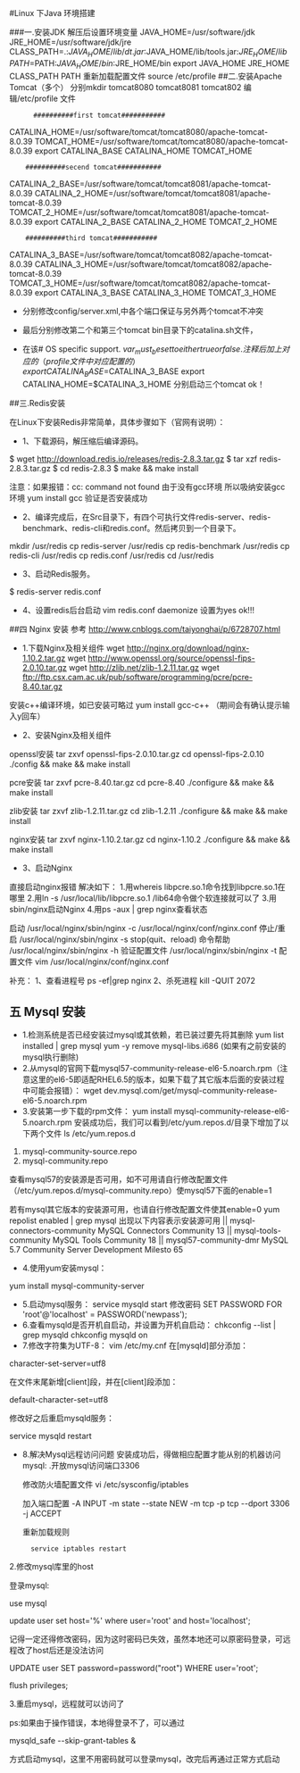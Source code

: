 #Linux 下Java 环境搭建

###一.安装JDK
解压后设置环境变量
JAVA_HOME=/usr/software/jdk
JRE_HOME=/usr/software/jdk/jre
CLASS_PATH=.:$JAVA_HOME/lib/dt.jar:$JAVA_HOME/lib/tools.jar:$JRE_HOME/lib
PATH=$PATH:$JAVA_HOME/bin:$JRE_HOME/bin
export JAVA_HOME JRE_HOME CLASS_PATH PATH
重新加载配置文件 source /etc/profile
##二.安装Apache Tomcat（多个） 
 分别mkdir tomcat8080 tomcat8081 tomcat802 
  编辑/etc/profile 文件
  
          ##########first tomcat########### 
CATALINA_HOME=/usr/software/tomcat/tomcat8080/apache-tomcat-8.0.39
TOMCAT_HOME=/usr/software/tomcat/tomcat8080/apache-tomcat-8.0.39
export CATALINA_BASE CATALINA_HOME TOMCAT_HOME
 
		##########secend tomcat###########
 CATALINA_2_BASE=/usr/software/tomcat/tomcat8081/apache-tomcat-8.0.39
CATALINA_2_HOME=/usr/software/tomcat/tomcat8081/apache-tomcat-8.0.39
TOMCAT_2_HOME=/usr/software/tomcat/tomcat8081/apache-tomcat-8.0.39
export CATALINA_2_BASE CATALINA_2_HOME TOMCAT_2_HOME 
 
		##########third tomcat###########
CATALINA_3_BASE=/usr/software/tomcat/tomcat8082/apache-tomcat-8.0.39
CATALINA_3_HOME=/usr/software/tomcat/tomcat8082/apache-tomcat-8.0.39
TOMCAT_3_HOME=/usr/software/tomcat/tomcat8082/apache-tomcat-8.0.39
export CATALINA_3_BASE CATALINA_3_HOME TOMCAT_3_HOME

- 分别修改config/server.xml,中各个端口保证与另外两个tomcat不冲突


- 最后分别修改第二个和第三个tomcat bin目录下的catalina.sh文件，
- 在该# OS specific support. $var _must_ be set to either true or false.注释后加上对应的（profile文件中对应配置的）
export CATALINA_BASE=$CATALINA_3_BASE
export CATALINA_HOME=$CATALINA_3_HOME
分别启动三个tomcat ok！

##三.Redis安装

 在Linux下安装Redis非常简单，具体步骤如下（官网有说明）：

- 1、下载源码，解压缩后编译源码。

$ wget http://download.redis.io/releases/redis-2.8.3.tar.gz
$ tar xzf redis-2.8.3.tar.gz
$ cd redis-2.8.3
$  make  && make install 

注意：如果报错：cc: command not found 由于没有gcc环境 所以吸纳安装gcc环境
yum  install  gcc 
验证是否安装成功

- 2、编译完成后，在Src目录下，有四个可执行文件redis-server、redis-benchmark、redis-cli和redis.conf。然后拷贝到一个目录下。

mkdir /usr/redis
cp redis-server  /usr/redis
cp redis-benchmark /usr/redis
cp redis-cli  /usr/redis
cp redis.conf  /usr/redis
cd /usr/redis

- 3、启动Redis服务。

$ redis-server   redis.conf

- 4、设置redis后台启动
vim redis.conf 
daemonize 设置为yes
ok!!!

##四 Nginx 安装
参考 http://www.cnblogs.com/taiyonghai/p/6728707.html
- 1.下载Nginx及相关组件
wget http://nginx.org/download/nginx-1.10.2.tar.gz
wget http://www.openssl.org/source/openssl-fips-2.0.10.tar.gz
wget http://zlib.net/zlib-1.2.11.tar.gz
wget ftp://ftp.csx.cam.ac.uk/pub/software/programming/pcre/pcre-8.40.tar.gz

安装c++编译环境，如已安装可略过
yum install gcc-c++  （期间会有确认提示输入y回车）
- 2、安装Nginx及相关组件

openssl安装
tar zxvf openssl-fips-2.0.10.tar.gz
cd openssl-fips-2.0.10
./config && make && make install

pcre安装
tar zxvf pcre-8.40.tar.gz
cd pcre-8.40
./configure && make && make install

zlib安装
tar zxvf zlib-1.2.11.tar.gz
cd zlib-1.2.11
./configure && make && make install

nginx安装
tar zxvf nginx-1.10.2.tar.gz
cd nginx-1.10.2
./configure && make && make install

- 3、启动Nginx

直接启动nginx报错  解决如下：
1.用whereis libpcre.so.1命令找到libpcre.so.1在哪里
2.用ln -s /usr/local/lib/libpcre.so.1 /lib64命令做个软连接就可以了
3.用sbin/nginx启动Nginx
4.用ps -aux | grep nginx查看状态


启动
 /usr/local/nginx/sbin/nginx -c /usr/local/nginx/conf/nginx.conf
停止/重启
 /usr/local/nginx/sbin/nginx -s stop(quit、reload)
命令帮助
 /usr/local/nginx/sbin/nginx -h
验证配置文件
 /usr/local/nginx/sbin/nginx -t
配置文件
 vim /usr/local/nginx/conf/nginx.conf
 
 补充：
 1、查看进程号 ps -ef|grep nginx
 2、杀死进程 kill -QUIT 2072
 
## 五 Mysql 安装
- 1.检测系统是否已经安装过mysql或其依赖，若已装过要先将其删除
yum list installed | grep mysql
yum -y remove mysql-libs.i686 (如果有之前安装的mysql执行删除)
- 2.从mysql的官网下载mysql57-community-release-el6-5.noarch.rpm（注意这里的el6-5即适配RHEL6.5的版本，如果下载了其它版本后面的安装过程中可能会报错）：
wget dev.mysql.com/get/mysql-community-release-el6-5.noarch.rpm
- 3.安装第一步下载的rpm文件：
yum install mysql-community-release-el6-5.noarch.rpm
安装成功后，我们可以看到/etc/yum.repos.d/目录下增加了以下两个文件
    ls /etc/yum.repos.d
 1. mysql-community-source.repo
 2. mysql-community.repo

查看mysql57的安装源是否可用，如不可用请自行修改配置文件（/etc/yum.repos.d/mysql-community.repo）使mysql57下面的enable=1

若有mysql其它版本的安装源可用，也请自行修改配置文件使其enable=0
yum repolist enabled | grep mysql
出现以下内容表示安装源可用
    || mysql-connectors-community MySQL Connectors Community                        13
    || mysql-tools-community      MySQL Tools Community                             18
    || mysql57-community-dmr      MySQL 5.7 Community Server Development Milesto    65

- 4.使用yum安装mysql：

yum install mysql-community-server
- 5.启动mysql服务：
service mysqld start
修改密码
SET PASSWORD FOR 'root'@'localhost' = PASSWORD('newpass');
- 6.查看mysqld是否开机自启动，并设置为开机自启动：
chkconfig --list | grep mysqld
chkconfig mysqld on
- 7.修改字符集为UTF-8：
vim /etc/my.cnf
在[mysqld]部分添加：

character-set-server=utf8

在文件末尾新增[client]段，并在[client]段添加：

default-character-set=utf8

修改好之后重启mysqld服务：

service mysqld restart


- 8.解决Mysql远程访问问题
安装成功后，得做相应配置才能从别的机器访问mysql:
.开放mysql访问端口3306

    修改防火墙配置文件
        vi /etc/sysconfig/iptables

    加入端口配置
       -A INPUT -m state --state NEW -m tcp -p tcp --dport 3306 -j ACCEPT

    重新加载规则

        service iptables restart 

2.修改mysql库里的host

   登录mysql:

   use mysql

   update user set host='%' where user='root' and host='localhost';

   记得一定还得修改密码，因为这时密码已失效，虽然本地还可以原密码登录，可远程改了host后还是没法访问

   UPDATE user SET password=password("root") WHERE user='root';

   flush privileges;

3.重启mysql，远程就可以访问了


ps:如果由于操作错误，本地得登录不了，可以通过

mysqld_safe --skip-grant-tables &

方式启动mysql，这里不用密码就可以登录mysql，改完后再通过正常方式启动